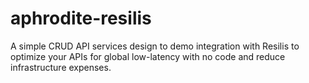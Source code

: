 # aphrodite-resilis
A simple CRUD API services design to demo integration with Resilis to optimize your APIs for global low-latency with no code and reduce infrastructure expenses.
